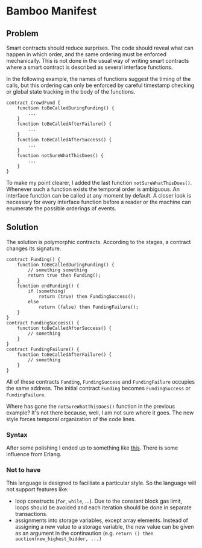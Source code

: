 # Bamboo Manifest

## Problem

Smart contracts should reduce surprises.
The code should reveal what can happen in which order, and the same
ordering must be enforced mechanically.  This is not done in the usual
way of writing smart contracts where a smart contract is described as
several interface functions.

In the following example, the names of functions suggest the timing of
the calls, but this ordering can only be enforced by careful timestamp
checking or global state tracking in the body of the functions.
```
contract CrowdFund {
	function toBeCalledDuringFunding() {
		...
	}
	function toBeCalledAfterFailure() {
		...
	}
	function toBeCalledAfterSuccess() {
		...
	}
	function notSureWhatThisDoes() {
		...
	}
}
```
To make my point clearer, I added the last function
`notSureWhatThisDoes()`.  Whenever such a function exists the
temporal order is ambiguous. An interface function can be called
at any moment by default.  A closer look is necessary for every
interface function before a reader or the machine can enumerate
the possible orderings of events.

## Solution

The solution is polymorphic contracts.  According to the stages,
a contract changes its signature.

```
contract Funding() {
	function toBeCalledDuringFunding() {
		// something something
		return true then Funding();
	}
	function endFunding() {
		if (something)
			return (true) then FundingSuccess();
		else
			return (false) then FundingFailure();
	}
}
contract FundingSuccess() {
	function toBeCalledAfterSuccess() {
		// something
	}
}
contract FundingFailure() {
	function toBeCalledAfterFailure() {
		// something
	}
}
```

All of these contracts `Funding`, `FundingSuccess` and `FundingFailure` occupies the same address.  The initial contract `Funding` becomes `FundingSuccess` or `FundingFailure`.

Where has gone the `notSureWhatThisDoes()` function in the previous
example?  It's not there because, well, I am not sure where it goes.
The new style forces temporal organization of the code lines.

### Syntax

After some polishing I ended up to something like [this](../src/parse/examples/00d_auction.bbo).
There is some influence from Erlang.

### Not to have

This language is designed to facilliate a particular style.
So the language will not support features like:
* loop constructs (`for`, `while`, ...).  Due to the constant block gas limit, loops should be avoided and each iteration should be done in separate transactions.
* assignments into storage variables, except array elements.  Instead of assigning a new value to a storage variable, the new value can be given as an argument in the continaution (e.g. `return () then auction(new_highest_bidder, ...)`
